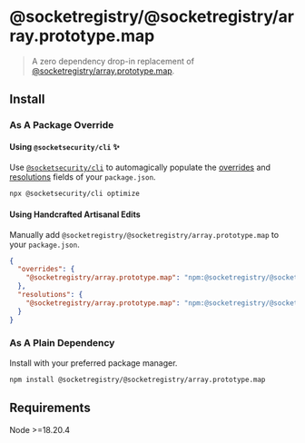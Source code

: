 # @socketregistry/@socketregistry/array.prototype.map

> A zero dependency drop-in replacement of
> [@socketregistry/array.prototype.map](https://www.npmjs.com/package/@socketregistry/array.prototype.map).

## Install

### As A Package Override

#### Using `@socketsecurity/cli` :sparkles:

Use [`@socketsecurity/cli`](https://www.npmjs.com/package/@socketsecurity/cli)
to automagically populate the
[overrides](https://docs.npmjs.com/cli/v9/configuring-npm/package-json#overrides)
and [resolutions](https://yarnpkg.com/configuration/manifest#resolutions) fields
of your `package.json`.

```sh
npx @socketsecurity/cli optimize
```

#### Using Handcrafted Artisanal Edits

Manually add `@socketregistry/@socketregistry/array.prototype.map` to your
`package.json`.

```json
{
  "overrides": {
    "@socketregistry/array.prototype.map": "npm:@socketregistry/@socketregistry/array.prototype.map@^1"
  },
  "resolutions": {
    "@socketregistry/array.prototype.map": "npm:@socketregistry/@socketregistry/array.prototype.map@^1"
  }
}
```

### As A Plain Dependency

Install with your preferred package manager.

```sh
npm install @socketregistry/@socketregistry/array.prototype.map
```

## Requirements

Node &gt;=18.20.4
